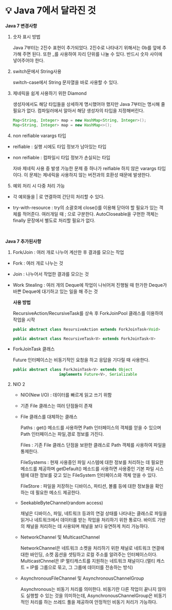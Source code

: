 # 💡 **Java 7에서 달라진 것**

**Java 7 변경사항**

1. 숫자 표시 방법

    Java 7부터는 2진수 표현이 추가되었다. 2진수로 나타내기 위해서는 0b를 앞에 추가해 주면 된다. 또한 _를 사용하여 자리 단위를 나눌 수 있다. 반드시 숫자 사이에 넣어주어야 한다.

2. switch문에서 String사용

    switch-case에서 String 문자열을 바로 사용할 수 있다.

3. 제네릭을 쉽게 사용하기 위한 Diamond

    생성자에서도 해당 타입들을 상세하게 명시했어야 했지만 Java 7부터는 명시해 줄 필요가 없다. 컴파일러에서 알아서 해당 생성자의 타입을 지정해버린다.

    ```java
    Map<String, Integer> map = new HashMap<String, Integer>();
    Map<String, Integer> map = new HashMap<>();
    ```

4. non reifiable varargs 타입

  - reifiable : 실행 시에도 타입 정보가 남아있는 타입
  - non reifiable : 컴파일시 타입 정보가 손실되는 타입

    자바 제네릭 사용 중 발생 가능한 문제 중 하나가 reifiable 하지 않은 varargs 타입이다. 이 문제는 제네릭을 사용하지 않는 버전과의 호환성 때문에 발생한다.

5. 예외 처리 시 다중 처리 가능

  - 각 예외들을 | 로 연결하여 간단히 처리할 수 있다.

  - try-with-resource : try의 소괄호에 close()를 이용해 닫아야 할 필요가 있는 객체를 적어준다. 여러개일 때 ; 으로 구분한다. AutoCloseable을 구현한 객체는 finally 문장에서 별도로 처리할 필요가 없다.

<br>


**Java 7 추가된사항**

1. Fork/Join : 여러 개로 나누어 계산한 후 결과를 모으는 작업

  - Fork : 여러 개로 나누는 것
  - Join : 나누어서 작업한 결과를 모으는 것
  - Work Stealing : 여러 개의 Deque에 작업이 나뉘어져 진행될 때 한가한 Deque가 바쁜 Deque에 대기하고 있는 일을 해 주는 것

    **사용 방법**

    RecursiveAction/RecursiveTask를 상속 후 ForkJoinPool 클래스를 이용하여 작업을 시작

    ```java
    public abstract class ResursiveAction extends ForkJoinTask<Void>
    ```
    ```java
    public abstract class RecursiveTask<V> extends ForkJoinTask<V>
    ```

  - ForkJoinTask 클래스

    Future 인터페이스는 비동기적인 요청을 하고 응답을 기다릴 때 사용한다.

    ```java
    public abstract class ForkJoinTask<V> extends Object 
                        implements Future<V>, Serializable
    ```

2. NIO 2

    - NIO(New I/O) : 데이터를 빠르게 읽고 쓰기 위함
    - 기존 File 클래스는 여러 단점들이 존재

    - File 클래스를 대체하는 클래스

      Paths : get() 메소드를 사용하면 Path 인터페이스의 객체를 얻을 수 있으며 Path 인터페이스는 파일,경로 정보를 가진다.

      Files : 기존 File 클래스 단점을 보완한 클래스로 Path 객체를 사용하여 파일을 통제한다.

      FileSystems : 현재 사용중인 파일 시스템에 대한 정보를 처리하는 데 필요한 메소드를 제공하며 getDefault() 메소드를 사용하면 사용중인 기본 파일 시스템에 대한 정보를 갖고 있는 FileSystem 인터페이스와 객체 얻을 수 있다.

      FileStore : 파일을 저장하는 디바이스, 파티션, 볼륨 등에 대한 정보들을 확인하는 데 필요한 메소드 제공한다.

    - SeekableByteChannel(random access)

      채널은 디바이스, 파일, 네트워크 등과의 연걸 상태를 나타내는 클래스로 파일을 읽거나 네트워크에서 데이터를 받는 작업을 처리하기 위한 통로다. 바이트 기반의 채널을 처리하는 데 사용되며 채널을 보다 유연하게 처리 가능하다.

    - NetworkChannel 및 MulticastChannel

      NetworkChannel은 네트워크 소켓을 처리하기 위한 채널로 네트워크 연결에 대한 바인딩, 소켓 옵션을 셋팅하고 로컬 주소를 알려주는 인터페이스이다. MulticastChnnel은 IP 멀티캐스트를 지원하는 네트워크 채널이다.(멀티 캐스트 = IP를 그룹으로 묶고, 그 그룹에 데이터를 전송하는 방식)

    - AsynchronousFileChannel 및 AsynchronousChannelGroup

      Asynchronous는 비동기 처리를 의미한다. 비동기란 다른 작업이 끝나지 않아도 실행할 수 있는 것을 의미하는데, AsynchronousChannelGroup은 비동기적인 처리를 하는 쓰레드 풀을 제공하여 안정적인 비동기 처리가 가능하다.
